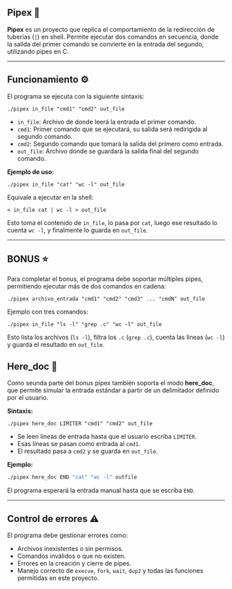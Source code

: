 ## Pipex 🚰

**Pipex** es un proyecto que replica el comportamiento de la redirección de tuberías (`|`) en shell. Permite ejecutar dos comandos en secuencia, donde la salida del primer comando se convierte en la entrada del segundo, utilizando pipes en C.

---

## Funcionamiento ⚙️

El programa se ejecuta con la siguiente sintaxis:

```shell
./pipex in_file "cmd1" "cmd2" out_file
```

- `in_file`: Archivo de donde leerá la entrada el primer comando.
- `cmd1`: Primer comando que se ejecutará, su salida será redirigida al segundo comando.
- `cmd2`: Segundo comando que tomará la salida del primero como entrada.
- `out_file`: Archivo donde se guardará la salida final del segundo comando.

**Ejemplo de uso:**

```shell
./pipex in_file "cat" "wc -l" out_file
```

Equivale a ejecutar en la shell:

```shell
< in_file cat | wc -l > out_file
```

Esto toma el contenido de `in_file`, lo pasa por `cat`, luego ese resultado lo cuenta `wc -l`, y finalmente lo guarda en `out_file`.

---

## BONUS ⭐️

Para completar el bonus, el programa debe soportar múltiples pipes, permitiendo ejecutar más de dos comandos en cadena:

```shelll
./pipex archivo_entrada "cmd1" "cmd2" "cmd3" ... "cmdN" out_file
```

Ejemplo con tres comandos:

```shell
./pipex in_file "ls -l" "grep .c" "wc -l" out_file
```

Esto lista los archivos (`ls -l`), filtra los `.c` (`grep .c`), cuenta las líneas (`wc -l`) y guarda el resultado en `out_file`.

## Here\_doc 📜

Como seunda parte del bonus pipex también soporta el modo **here\_doc**, que permite simular la entrada estándar a partir de un delimitador definido por el usuario.

**Sintaxis:**

```shell
./pipex here_doc LIMITER "cmd1" "cmd2" out_file
```

- Se leen líneas de entrada hasta que el usuario escriba `LIMITER`.
- Esas líneas se pasan como entrada al `cmd1`.
- El resultado pasa a `cmd2` y se guarda en `out_file`.

**Ejemplo:**

```bash
./pipex here_doc END "cat" "wc -l" outfile
```

El programa esperará la entrada manual hasta que se escriba `END`.

---

## Control de errores ⚠️

El programa debe gestionar errores como:

- Archivos inexistentes o sin permisos.
- Comandos inválidos o que no existen.
- Errores en la creación y cierre de pipes.
- Manejo correcto de `execve`, `fork`, `wait`, `dup2` y todas las funciones permitidas en este proyecto.

